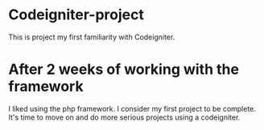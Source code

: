 # Codeigniter-project
This is project my first familiarity with Codeigniter. 

# After 2 weeks of working with the framework
I liked using the php framework. I consider my first project to be complete. It's time to move on and do more serious projects using a codeigniter.
